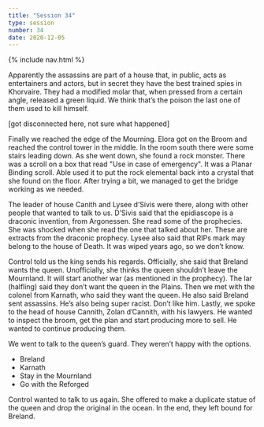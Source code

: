 ```yaml
---
title: "Session 34"
type: session
number: 34
date: 2020-12-05
---
```


{% include nav.html %}

Apparently the assassins are part of a house that, in public, acts as entertainers and actors, but in secret they have the best trained spies in Khorvaire. They had a modified molar that, when pressed from a certain angle, released a green liquid. We think that’s the poison the last one of them used to kill himself.

[got disconnected here, not sure what happened]

Finally we reached the edge of the Mourning. Elora got on the Broom and reached the control tower in the middle. In the room south there were some stairs leading down. As she went down, she found a rock monster. There was a scroll on a box that read "Use in case of emergency". It was a Planar Binding scroll. Able used it to put the rock elemental back into a crystal that she found on the floor. After trying a bit, we managed to get the bridge working as we needed.

The leader of house Canith and Lysee d’Sivis were there, along with other people that wanted to talk to us.
D’Sivis said that the epidiascope is a draconic invention, from Argonessen. She read some of the prophecies. She was shocked when she read the one that talked about her. These are extracts from the draconic prophecy. Lysee also said that RIPs mark may belong to the house of Death. It was wiped years ago, so we don’t know.

Control told us the king sends his regards. Officially, she said that Breland wants the queen. Unofficially, she thinks the queen shouldn’t leave the Mournland. It will start another war (as mentioned in the prophecy).
The lar (halfling) said they don’t want the queen in the Plains.
Then we met with the colonel from Karnath, who said they want the queen. He also said Breland sent assassins. He’s also being super racist. Don’t like him.
Lastly, we spoke to the head of house Cannith, Zolan d’Cannith, with his lawyers. He wanted to inspect the broom, get the plan and start producing more to sell. He wanted to continue producing them.

We went to talk to the queen’s guard. They weren’t happy with the options.
- Breland
- Karnath
- Stay in the Mournland
- Go with the Reforged

Control wanted to talk to us again. She offered to make a duplicate statue of the queen and drop the original in the ocean.
In the end, they left bound for Breland.
